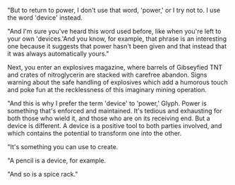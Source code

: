 "But to return to power, I don't use that word, 'power,' or I try not to. I use the word 'device' instead.

"And I'm sure you've heard this word used before, like when you're left to your own 'devices.'And you know, for example, that phrase is an interesting one because it suggests that power hasn't been given and that instead that it was always automatically yours."

Next, you enter an explosives magazine, where barrels of Gibseyfied TNT and crates of nitroglycerin are stacked with carefree abandon. Signs warning about the safe handling of explosives which add a humorous touch and poke fun at the recklessness of this imaginary mining operation.

"And this is why I prefer the term 'device' to 'power,' Glyph. Power is something that's enforced and maintained. It's tedious and exhausting for both those who wield it, and those who are on its receiving end. But a device is different. A device is a positive tool to both parties involved, and which contains the potential to transform one into the other.

"It's something you can use to create.

"A pencil is a device, for example.

"And so is a spice rack."